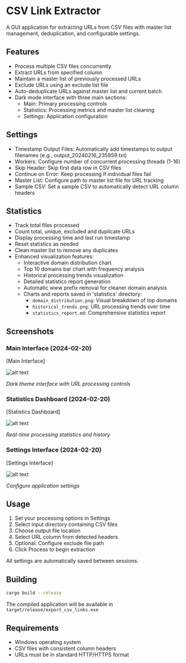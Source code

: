 # CSV Link Extractor

A GUI application for extracting URLs from CSV files with master list management, deduplication, and configurable settings.

## Features

- Process multiple CSV files concurrently
- Extract URLs from specified column
- Maintain a master list of previously processed URLs
- Exclude URLs using an exclude list file
- Auto-deduplicate URLs against master list and current batch
- Dark mode interface with three main sections:
  - Main: Primary processing controls
  - Statistics: Processing metrics and master list cleaning
  - Settings: Application configuration

## Settings

- Timestamp Output Files: Automatically add timestamps to output filenames (e.g., output_20240216_235959.txt)
- Workers: Configure number of concurrent processing threads (1-16)
- Skip Header: Skip first data row in CSV files
- Continue on Error: Keep processing if individual files fail
- Master List: Configure path to master list file for URL tracking
- Sample CSV: Set a sample CSV to automatically detect URL column headers

## Statistics

- Track total files processed
- Count total, unique, excluded and duplicate URLs
- Display processing time and last run timestamp
- Reset statistics as needed
- Clean master list to remove any duplicates
- Enhanced visualization features:
  - Interactive domain distribution chart
  - Top 10 domains bar chart with frequency analysis
  - Historical processing trends visualization
  - Detailed statistics report generation
  - Automatic www prefix removal for cleaner domain analysis
  - Charts and reports saved in 'statistics' directory:
    - `domain_distribution.png`: Visual breakdown of top domains
    - `historical_trends.png`: URL processing trends over time
    - `statistics_report.md`: Comprehensive statistics report

## Screenshots

### Main Interface (2024-02-20)
[Main Interface]

![alt text](main-interface.png)

*Dark theme interface with URL processing controls*

### Statistics Dashboard (2024-02-20)
[Statistics Dashboard]

![alt text](statistics-dashboard.png)

*Real-time processing statistics and history*

### Settings Interface (2024-02-20)
[Settings Interface]

![alt text](settings-interface.png)

*Configure application settings*

## Usage

1. Set your processing options in Settings
2. Select input directory containing CSV files
3. Choose output file location
4. Select URL column from detected headers
5. Optional: Configure exclude file path
6. Click Process to begin extraction

All settings are automatically saved between sessions.

## Building

```bash
cargo build --release
```

The compiled application will be available in `target/release/export_csv_links.exe`

## Requirements

- Windows operating system
- CSV files with consistent column headers
- URLs must be in standard HTTP/HTTPS format
